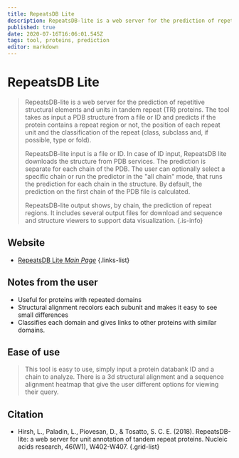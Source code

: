 ```yaml
---
title: RepeatsDB Lite
description: RepeatsDB-lite is a web server for the prediction of repetitive structural elements and units in tandem repeat (TR) proteins.
published: true
date: 2020-07-16T16:06:01.545Z
tags: tool, proteins, prediction
editor: markdown
---
```


# RepeatsDB Lite

> RepeatsDB-lite is a web server for the prediction of repetitive structural elements and units in tandem repeat (TR) proteins. The tool takes as input a PDB structure from a file or ID and predicts if the protein contains a repeat region or not, the position of each repeat unit and the classification of the repeat (class, subclass and, if possible, type or fold).
>
> RepeatsDB-lite input is a file or ID. In case of ID input, RepeatsDB lite downloads the structure from PDB services. The prediction is separate for each chain of the PDB. The user can optionally select a specific chain or run the predictor in the "all chain" mode, that runs the prediction for each chain in the structure. By default, the prediction on the first chain of the PDB file is calculated.
>
> RepeatsDB-lite output shows, by chain, the prediction of repeat regions. It includes several output files for download and sequence and structure viewers to support data visualization.
{.is-info}

 

## Website 

- [RepeatsDB Lite *Main Page*](http://protein.bio.unipd.it/repeatsdb-lite/)
 {.links-list}
 
 ## Notes from the user
 - Useful for proteins with repeated domains
 - Structural alignment recolors each subunit and makes it easy to see small differences
 - Classifies each domain and gives links to other proteins with similar domains.
 
 ## Ease of use
 > This tool is easy to use, simply input a protein databank ID and a chain to analyze. There is a 3d structural alignment and a sequence alignment heatmap that give the user different options for viewing their query.

## Citation 

- Hirsh, L., Paladin, L., Piovesan, D., & Tosatto, S. C. E. (2018). RepeatsDB-lite: a web server for unit annotation of tandem repeat proteins. Nucleic acids research, 46(W1), W402-W407.
{.grid-list}